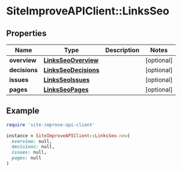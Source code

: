 # SiteImproveAPIClient::LinksSeo

## Properties

| Name | Type | Description | Notes |
| ---- | ---- | ----------- | ----- |
| **overview** | [**LinksSeoOverview**](LinksSeoOverview.md) |  | [optional] |
| **decisions** | [**LinksSeoDecisions**](LinksSeoDecisions.md) |  | [optional] |
| **issues** | [**LinksSeoIssues**](LinksSeoIssues.md) |  | [optional] |
| **pages** | [**LinksSeoPages**](LinksSeoPages.md) |  | [optional] |

## Example

```ruby
require 'site-improve-api-client'

instance = SiteImproveAPIClient::LinksSeo.new(
  overview: null,
  decisions: null,
  issues: null,
  pages: null
)
```

